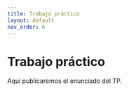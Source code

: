 ```yaml
---
title: Trabajo práctico
layout: default
nav_order: 6
---
```


# Trabajo práctico

Aquí publicaremos el enunciado del TP.

